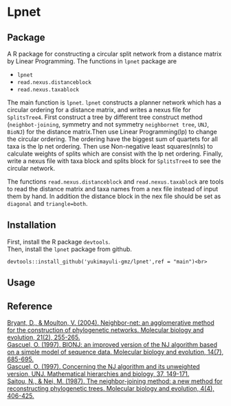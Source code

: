 # Lpnet

## Package

  A R package for constructing a circular split network from a distance matrix by Linear Programming. The functions in `lpnet` package are<br>
* `lpnet`<br>
* `read.nexus.distanceblock`<br>
* `read.nexus.taxablock`<br>

The main function is `lpnet`. `lpnet` constructs a planner network which has a circular ordering for a distance matrix, and writes a nexus file for `SplitsTree4`. First construct a tree by different tree construct method (`neighbot-joining`, symmetry and not symmetry `neighbornet tree`, `UNJ`, `BioNJ`) for the distance matrix.Then use Linear Programming(lp) to change the circular ordering. The ordering have the biggest sum of quartets for all taxa is the lp net ordering. Then use Non-negative least squares(nnls) to calculate weights of splits which are consist with the lp net ordering. Finally, write a nexus file with taxa block and splits block for `SplitsTree4` to see the circular network.<br>

The functions `read.nexus.distanceblock` and `read.nexus.taxablock` are tools to read the distance matrix and taxa names from a nex file instead of input them by hand. In addition the distance block in the nex file should be set as `diagonal` and `triangle=both`.<br>

## Installation

First, install the R package `devtools`.<br>
Then, install the `lpnet` package from github.<br>

    devtools::install_github('yukimayuli-gmz/lpnet',ref = "main")<br>

## Usage

## Reference

[Bryant, D., & Moulton, V. (2004). Neighbor-net: an agglomerative method for the construction of phylogenetic networks. Molecular biology and evolution, 21(2), 255-265.](https://academic.oup.com/mbe/article-abstract/21/2/255/1187993)<br>
[Gascuel, O. (1997). BIONJ: an improved version of the NJ algorithm based on a simple model of sequence data. Molecular biology and evolution, 14(7), 685-695.](https://academic.oup.com/mbe/article-abstract/14/7/685/1119804)<br>
[Gascuel, O. (1997). Concerning the NJ algorithm and its unweighted version, UNJ. Mathematical hierarchies and biology, 37, 149-171.](https://books.google.com/books?hl=zh-CN&lr=&id=stL67JmcWSkC&oi=fnd&pg=PA149&dq=Concerning+the+NJ+algorithm+and+its+unweighted+version,+UNJ&ots=WVM_Ligot1&sig=QaVyXPWnIs6R2090OTsmO41duBQ)<br>
[Saitou, N., & Nei, M. (1987). The neighbor-joining method: a new method for reconstructing phylogenetic trees. Molecular biology and evolution, 4(4), 406-425.](https://academic.oup.com/mbe/article-abstract/4/4/406/1029664)
